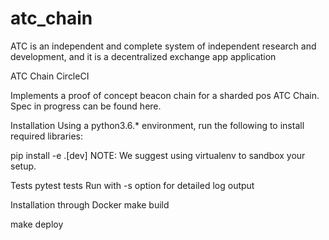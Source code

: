 # atc_chain
ATC is an independent and complete system of independent research and development, and it is a decentralized exchange app application

ATC Chain
CircleCI

Implements a proof of concept beacon chain for a sharded pos ATC Chain. Spec in progress can be found here.

Installation
Using a python3.6.* environment, run the following to install required libraries:

pip install -e .[dev]
NOTE: We suggest using virtualenv to sandbox your setup.

Tests
pytest tests
Run with -s option for detailed log output

Installation through Docker
make build

make deploy
